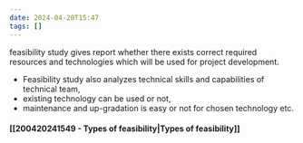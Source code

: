 ```yaml
---
date: 2024-04-20T15:47
tags: []
---
```

feasibility study gives report whether there exists correct required resources and technologies which will be used for project development.
- Feasibility study also analyzes technical skills and capabilities of technical team,
- existing technology can be used or not,
- maintenance and up-gradation is easy or not for chosen technology etc. 
#### [[200420241549 - Types of feasibility|Types of feasibility]]
